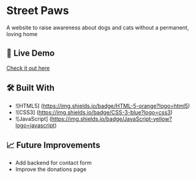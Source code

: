 # Street Paws

A website to raise awareness about dogs and cats without a permanent, loving home

## 🚀 Live Demo

[Check it out here](https://alyen28.github.io/Street-Paws/)

## 🛠️ Built With

- ![HTML5] (https://img.shields.io/badge/HTML-5-orange?logo=html5)
- ![CSS3] (https://img.shields.io/badge/CSS-3-blue?logo=css3)
- ![JavaScript] (https://img.shields.io/badge/JavaScript-yellow?logo=javascript)

## 📈 Future Improvements

- Add backend for contact form
- Improve the donations page
